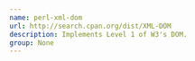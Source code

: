 ```yaml
---
name: perl-xml-dom
url: http://search.cpan.org/dist/XML-DOM
description: Implements Level 1 of W3's DOM.
group: None
---
```

